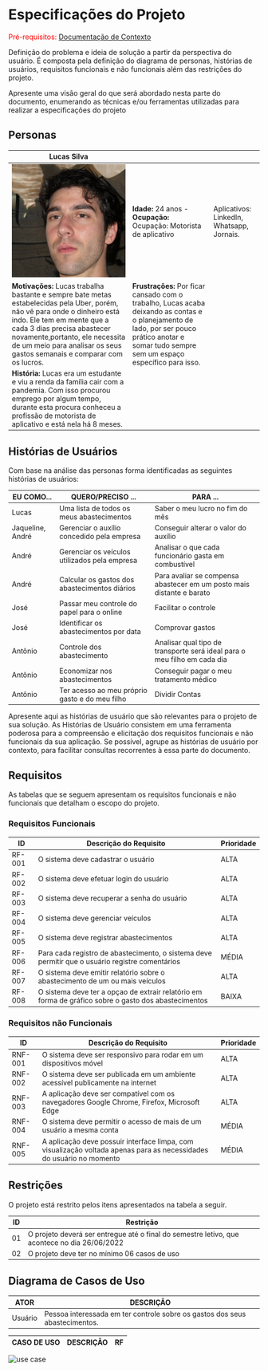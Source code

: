 # Especificações do Projeto

<span style="color:red">Pré-requisitos: <a href="1-Documentação de Contexto.md"> Documentação de Contexto</a></span>

Definição do problema e ideia de solução a partir da perspectiva do usuário. É composta pela definição do  diagrama de personas, histórias de usuários, requisitos funcionais e não funcionais além das restrições do projeto.

Apresente uma visão geral do que será abordado nesta parte do documento, enumerando as técnicas e/ou ferramentas utilizadas para realizar a especificações do projeto

## Personas

| Lucas Silva        |                                    |                                        |
|--------------------|------------------------------------|----------------------------------------|
|![](https://github.com/ICEI-PUC-Minas-PMV-ADS/AutoCalc/blob/main/docs/img/Lucas.jpg)|**Idade:** 24 anos - **Ocupação:** Ocupação: Motorista de aplicativo |Aplicativos: LinkedIn, Whatsapp, Jornais.|
|**Motivações:** Lucas trabalha bastante e sempre bate metas estabelecidas pela Uber, porém, não vê para onde o dinheiro está indo. Ele tem em mente que a cada 3 dias precisa abastecer novamente,portanto, ele necessita de um meio para analisar os seus gastos semanais e comparar com os lucros.|**Frustrações:**  Por ficar cansado com o trabalho, Lucas acaba deixando as contas e o planejamento de lado, por ser pouco prático anotar e somar tudo sempre sem um espaço específico para isso.
|**História:** Lucas era um estudante e viu a renda da família cair com a pandemia. Com isso procurou emprego por algum tempo, durante esta procura conheceu a profissão de motorista de aplicativo e está nela há 8 meses.| 

## Histórias de Usuários

Com base na análise das personas forma identificadas as seguintes histórias de usuários:

|EU COMO...| QUERO/PRECISO ... |PARA ...                |
|--------------------|------------------------------------|----------------------------------------|
|Lucas | Uma lista de todos os meus abastecimentos       | Saber o meu lucro no fim do mês |
|Jaqueline, André | Gerenciar o auxílio concedido pela empresa            | Conseguir alterar o valor do auxílio |
|André | Gerenciar os veículos utilizados pela empresa          | Analisar o que cada funcionário gasta em combustível|
|André | Calcular os gastos dos abastecimentos diários         | Para avaliar se compensa abastecer em um posto mais distante e barato|
|José | Passar meu controle do papel para o online        | Facilitar o controle|
|José | Identificar os abastecimentos por data     | Comprovar gastos|
|Antônio | Controle dos abastecimento     | Analisar qual tipo de transporte será ideal para o meu filho em cada dia|
|Antônio | Economizar nos abastecimentos    | Conseguir pagar o meu tratamento médico|
|Antônio | Ter acesso ao meu próprio gasto e do meu filho    | Dividir Contas|


Apresente aqui as histórias de usuário que são relevantes para o projeto de sua solução. As Histórias de Usuário consistem em uma ferramenta poderosa para a compreensão e elicitação dos requisitos funcionais e não funcionais da sua aplicação. Se possível, agrupe as histórias de usuário por contexto, para facilitar consultas recorrentes à essa parte do documento.


## Requisitos

As tabelas que se seguem apresentam os requisitos funcionais e não funcionais que detalham o escopo do projeto.

### Requisitos Funcionais

|ID    | Descrição do Requisito  | Prioridade |
|------|-----------------------------------------|----|
|RF-001| O sistema deve cadastrar o usuário | ALTA | 
|RF-002| O sistema deve efetuar login do usuário   | ALTA |
|RF-003| O sistema deve recuperar a senha do usuário | ALTA |
|RF-004| O sistema deve gerenciar veículos | ALTA |
|RF-005| O sistema deve registrar abastecimentos | ALTA |
|RF-006| Para cada registro de abastecimento, o sistema deve permitir que o usuário registre comentários | MÉDIA |
|RF-007| O sistema deve emitir relatório sobre o abastecimento de um ou mais veículos | ALTA |
|RF-008| O sistema deve ter a opçao de extrair relatório em forma de gráfico sobre o gasto dos abastecimentos | BAIXA |

### Requisitos não Funcionais

|ID     | Descrição do Requisito  |Prioridade |
|-------|-------------------------|----|
|RNF-001| O sistema deve ser responsivo para rodar em um dispositivos móvel | ALTA | 
|RNF-002| O sistema deve ser publicada em um ambiente acessível publicamente na internet | ALTA | 
|RNF-003| A aplicação deve ser compatível com os navegadores Google Chrome, Firefox, Microsoft Edge| ALTA |
|RNF-004| O sistema deve permitir o acesso de mais de um usuário a mesma conta | MÉDIA |
|RNF-005| A aplicação deve possuir interface limpa, com visualização voltada apenas para as necessidades do usuário no momento | MÉDIA |

## Restrições

O projeto está restrito pelos itens apresentados na tabela a seguir.

|ID| Restrição                                             |
|--|-------------------------------------------------------|
|01| O projeto deverá ser entregue até o final do semestre letivo, que acontece no dia 26/06/2022 |
|02| O projeto deve ter no mínimo 06 casos de uso      |



## Diagrama de Casos de Uso

| ATOR   | DESCRIÇÃO                         |
|--------|-----------------------------------|
| Usuário | Pessoa interessada em ter controle sobre os gastos dos seus abastecimentos. |

| CASO DE USO | DESCRIÇÃO | RF |
|-------------|-----------|----|


![use case](https://user-images.githubusercontent.com/91639148/158084473-ffaf37ab-1fbc-4a40-b266-b50d2a2eba0c.png)

